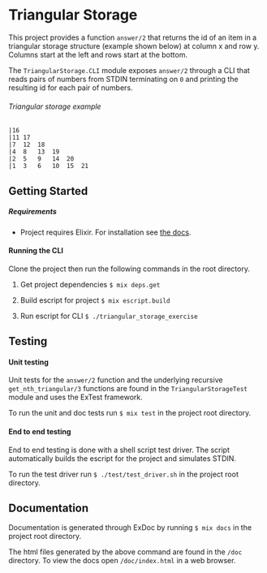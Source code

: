 # Triangular Storage
This project provides a function `answer/2` that returns the id of an item in a triangular storage
structure (example shown below) at column x and row y. Columns start at the left and rows start at the bottom.

The `TriangularStorage.CLI` module exposes `answer/2` through a CLI that reads pairs of numbers 
from STDIN terminating on `0` and printing the resulting id for each pair of numbers.

###### Triangular storage example
```
|16
|11 17
|7  12  18
|4  8   13  19
|2  5   9   14  20
|1  3   6   10  15  21
```

## Getting Started

##### Requirements
- Project requires Elixir. For installation see [the docs](https://elixir-lang.org/install.html).

#### Running the CLI
Clone the project then run the following commands in the root directory.

1. Get project dependencies 
`$ mix deps.get`

2. Build escript for project 
`$ mix escript.build`

3. Run escript for CLI
`$ ./triangular_storage_exercise`

## Testing
#### Unit testing
Unit tests for the `answer/2` function and the underlying recursive `get_nth_triangular/3` functions
are found in the `TriangularStorageTest` module and uses the ExTest framework. 

To run the unit and doc tests run `$ mix test` in the project root directory.

#### End to end testing
End to end testing is done with a shell script test driver. The script automatically builds the escript for
the project and simulates STDIN.

To run the test driver run `$ ./test/test_driver.sh` in the project root directory.

## Documentation
Documentation is generated through ExDoc by running `$ mix docs` in the project root directory.

The html files generated by the above command are found in the `/doc` directory. To view the 
docs open `/doc/index.html` in a web browser.
